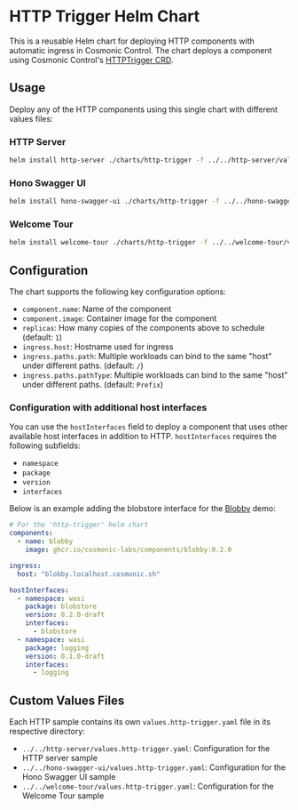 # HTTP Trigger Helm Chart

This is a reusable Helm chart for deploying HTTP components with automatic ingress in Cosmonic Control. The chart deploys a component using Cosmonic Control's [HTTPTrigger CRD](https://cosmonic.com/docs/custom-resources#httptrigger).

## Usage

Deploy any of the HTTP components using this single chart with different values files:

### HTTP Server

```bash
helm install http-server ./charts/http-trigger -f ../../http-server/values.http-trigger.yaml
```

### Hono Swagger UI

```bash
helm install hono-swagger-ui ./charts/http-trigger -f ../../hono-swagger-ui/values.http-trigger.yaml
```

### Welcome Tour

```bash
helm install welcome-tour ./charts/http-trigger -f ../../welcome-tour/values.http-trigger.yaml
```

## Configuration

The chart supports the following key configuration options:

- `component.name`: Name of the component
- `component.image`: Container image for the component
- `replicas`: How many copies of the components above to schedule (default: `1`)
- `ingress.host`: Hostname used for ingress
- `ingress.paths.path`: Multiple workloads can bind to the same "host" under different paths. (default: `/`)
- `ingress.paths.pathType`: Multiple workloads can bind to the same "host" under different paths. (default: `Prefix`)

### Configuration with additional host interfaces

You can use the `hostInterfaces` field to deploy a component that uses other available host interfaces in addition to HTTP. `hostInterfaces` requires the following subfields:

* `namespace`
* `package`
* `version`
* `interfaces`

Below is an example adding the blobstore interface for the [Blobby](../../blobby/) demo:

```yaml
# For the 'http-trigger' helm chart
components:
  - name: blobby
    image: ghcr.io/cosmonic-labs/components/blobby:0.2.0

ingress:
  host: "blobby.localhost.cosmonic.sh"

hostInterfaces:
  - namespace: wasi
    package: blobstore
    version: 0.2.0-draft
    interfaces:
      - blobstore
  - namespace: wasi
    package: logging
    version: 0.1.0-draft
    interfaces:
      - logging
```

## Custom Values Files

Each HTTP sample contains its own `values.http-trigger.yaml` file in its respective directory:

- `../../http-server/values.http-trigger.yaml`: Configuration for the HTTP server sample
- `../../hono-swagger-ui/values.http-trigger.yaml`: Configuration for the Hono Swagger UI sample  
- `../../welcome-tour/values.http-trigger.yaml`: Configuration for the Welcome Tour sample
